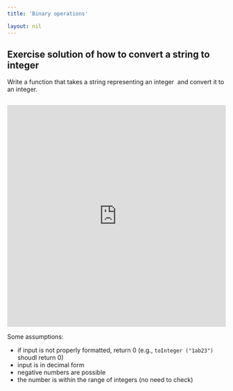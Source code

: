 ```yaml
---
title: 'Binary operations'

layout: nil
---
```


## Exercise solution of how to convert a string to integer

Write a function that takes a string representing an integer  and convert it to an integer.

```toInteger ("123") // should return 123
```

<p><iframe src="https://create.arduino.cc/editor/andreabianchi/568b04a7-153c-4e52-b9c6-3f9e7c208cbf/preview?embed" height="510px" width="100%"  frameborder="0"></iframe></p>

Some assumptions:
* if input is not properly formatted, return 0 (e.g., ```toInteger ("1ab23")``` shoudl return 0)
* input is in decimal form
* negative numbers are possible
* the number is within the range of integers (no need to check)



